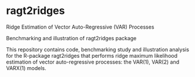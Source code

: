 # ragt2ridges
Ridge Estimation of Vector Auto-Regressive (VAR) Processes 

Benchmarking and illustration of ragt2ridges package

This repository contains code, benchmarking study and illustration analysis for the R-package ragt2ridges that performs ridge maximum likelihood estimation of vector auto-regressive processes: the VAR(1), VAR(2) and VARX(1) models.
